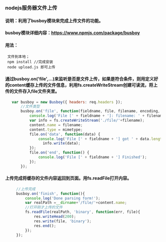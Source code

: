  ### nodejs服务器文件上传
 
 #### 说明：利用了busboy模块来完成上传文件的功能。
 #### busboy模块详细内容：https://www.npmjs.com/package/busboy
 
 #### 用法：
 
  ``` shell
   文件到本地；
   npm install //完成安装
   node upload.js 即可上传
 ```
 
 #### 通过busboy.on('file',...)来监听是否是文件上传，如果是符合条件，则用定义好的content缓存上传的文件信息，利用fs.createWriteStream创建可读流，将上传的文件存入file文件夹里。
 
 ``` javascript
 	var busboy = new Busboy({ headers: req.headers });
		//文件类型
		busboy.on('file', function(fieldname, file, filename, encoding, mimetype) {
			console.log('File [' + fieldname + ']: filename: ' + filename + ', encoding: ' + encoding + ', mimetype: ' + mimetype);
			var info = fs.createWriteStream('./file/'+filename);
			content.name = filename;
			content.type = mimetype;
			file.on('data', function(data) {
			    console.log('File [' + fieldname + '] got ' + data.length + ' bytes');
				  info.write(data);
			});
			file.on('end', function() {
			    console.log('File [' + fieldname + '] Finished');
			});
		});
 ```
  #### 上传完成将缓存的文件内容返回到页面。用fs.readFile打开内容。
   ``` javascript
  		//上传完成
		busboy.on('finish', function(){
			console.log('Done parsing form!');
			var realPath =__dirname+'/file/'+content.name;
			//打开刚才上传的文件
			fs.readFile(realPath, 'binary', function(err, file){
				res.writeHead(200);
				res.write(file, 'binary');
				res.end();
			});
		});
 ```

